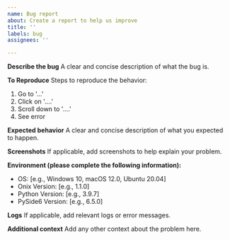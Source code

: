 ```yaml
---
name: Bug report
about: Create a report to help us improve
title: ''
labels: bug
assignees: ''

---
```


**Describe the bug**
A clear and concise description of what the bug is.

**To Reproduce**
Steps to reproduce the behavior:
1. Go to '...'
2. Click on '....'
3. Scroll down to '....'
4. See error

**Expected behavior**
A clear and concise description of what you expected to happen.

**Screenshots**
If applicable, add screenshots to help explain your problem.

**Environment (please complete the following information):**
- OS: [e.g., Windows 10, macOS 12.0, Ubuntu 20.04]
- Onix Version: [e.g., 1.1.0]
- Python Version: [e.g., 3.9.7]
- PySide6 Version: [e.g., 6.5.0]

**Logs**
If applicable, add relevant logs or error messages.

**Additional context**
Add any other context about the problem here.